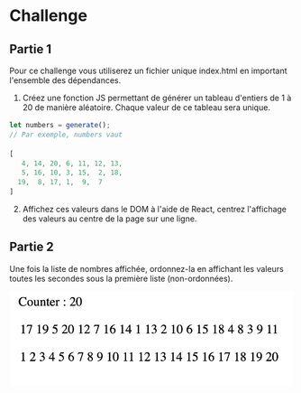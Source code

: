 # Challenge

## Partie 1

Pour ce challenge vous utiliserez un fichier unique index.html en important l'ensemble des dépendances.

1. Créez une fonction JS permettant de générer un tableau d'entiers de 1 à 20 de manière aléatoire. Chaque valeur de ce tableau sera unique.

```js
let numbers = generate();
// Par exemple, numbers vaut 

[
   4, 14, 20, 6, 11, 12, 13,
   5, 16, 10, 3, 15,  2, 18,
  19,  8, 17, 1,  9,  7
]
```

2. Affichez ces valeurs dans le DOM à l'aide de React, centrez l'affichage des valeurs au centre de la page sur une ligne.

## Partie 2

Une fois la liste de nombres affichée, ordonnez-la en affichant les valeurs toutes les secondes sous la première liste (non-ordonnées).

![liste_ordonnees](images/liste_ordonnees.png)


